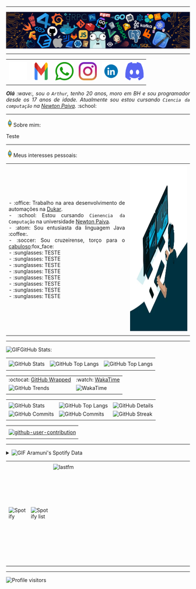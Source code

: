 -----
<!-- Baner -->
<div>
  <img align="center" alt="Header" src="https://raw.githubusercontent.com/LzArthur17/LzArthur17/main/img/header.png?raw=true"/>
</div>

-----
<!-- Icones Contatos -->
<div align="center">
 <table>
  <tr>
   <td align="center" colspan="11"></td>
  </tr> 
  <tr>
   <td><a href="https://github.com/LzArthur17" target="_blank"><img src="https://raw.githubusercontent.com/LzArthur17/LzArthur17/main/img/github.png?raw=true" width="50px" height="50px"/></a></td>
   <td><a href="mailto:lazarinogomes91@gmail.com" target="_blank"><img src="https://raw.githubusercontent.com/LzArthur17/LzArthur17/main/img/gmail.png?raw=true" width="50px" height="50px"/></a></td>
   <td><a href="https://wa.me/5531994206526" target="_blank"><img src="https://raw.githubusercontent.com/LzArthur17/LzArthur17/main/img/whats.png?raw=true" width="50px" height="50px"/></a></td>
   <td><a href="https://www.instagram.com/lz.arthur/" target="_blank"><img src="https://raw.githubusercontent.com/LzArthur17/LzArthur17/main/img/insta.png?raw=true" width="50px" height="50px"/></a></td> 
   <td><a href="https://www.linkedin.com/in/arthurlazarino/" target="_blank"><img src="https://raw.githubusercontent.com/LzArthur17/LzArthur17/main/img/linkedin.gif?raw=true" width="50px" height="50px"/></a></td>
   <td><a href="https://discordapp.com/users/959151773728251914" target="_blank"><img src="https://raw.githubusercontent.com/LzArthur17/LzArthur17/main/img/discord.png?raw=true" width="50px" height="50px"/></a></td>
  </tr>
  <tr>
   <td align="center" colspan="11"></td>
  </tr> 
 </table>
</div>

<!-- Apresentação rapida -->
<div align="justify">
<i><b>Olá</b> :wave:, sou o <code>Arthur</code>, tenho 20 anos, moro em BH e sou programador desde os 17 anos de idade. Atualmente sou estou cursando <code>Ciencia da computação</code> na <a href="https://newtonpaiva.br/" target="_blank">Newton Paiva</a>.</i> :school:<br/>
</div>

-----
<!-- Sobre min -->
<img height="20" alt="GIF" src="https://raw.githubusercontent.com/LzArthur17/LzArthur17/main/img/soulgem.gif?raw=true"/>Sobre mim:

<div align="justify">
Teste
</div>

-----
<!-- Interesses pessoais -->
<div>
 <img height="20" alt="GIF" src="https://raw.githubusercontent.com/LzArthur17/LzArthur17/main/img/soulgem.gif?raw=true"/>Meus interesses pessoais:
<table>
<tr>
  <td align="center" colspan="2"></td>
</tr> 
  
<tr>
<td>
<div align="justify">
<p> 
- :office: Trabalho na area desenvolvimento de automações na <a href="https://dukar.com.br/" target="_blank">Dukar</a>.<br/>
- :school: Estou cursando <code>Cienencia da Computação</code> na universidade <a href="https://newtonpaiva.br/" target="_blank">Newton Paiva</a>.<br/>
- :atom: Sou entusiasta da linguagem Java :coffee:.<br/>
- :soccer: Sou cruzeirense, torço para o <a href="https://www.cruzeiro.com.br/" target="_blank">cabuloso</a>:fox_face:<br />
- :sunglasses: TESTE<br/>
- :sunglasses: TESTE<br/>
- :sunglasses: TESTE<br/>
- :sunglasses: TESTE<br/>
- :sunglasses: TESTE<br/>
- :sunglasses: TESTE<br/>
- :sunglasses: TESTE<br/>
- :sunglasses: TESTE<br/>
</p>
</div>
</td>
<td>
<div>
<img alt="GIF" src="https://raw.githubusercontent.com/LzArthur17/LzArthur17/main/img/dev.gif?raw=true" width="340px" height="450px"/>
</div>
</td>
</tr>

<tr>
 <td align="center" colspan="2"></td>
</tr> 
</table>

</div>

-----



<div>

<img height="20" alt="GIF" src="https://LzArthur17.github.io/image/graphic.gif?raw=true"/>GitHub Stats:

<div align="center">
<table>
<tr>
 <td align="center" colspan="3"></td>
</tr> 
<tr>
<td>
<img alt="GitHub Stats" src="https://github-readme-stats.vercel.app/api?username=LzArthur17&show=reviews,discussions_started,discussions_answered,prs_merged,prs_merged_percentage&rank_icon=percentile&theme=dark&locale=pt-br&card_width=480"/>
</td>
<td>
<img alt="GitHub Top Langs" src="https://github-readme-stats.vercel.app/api/top-langs/?username=LzArthur17&theme=dark&locale=pt-br&langs_count=7"/>
</td>
<td>
<img alt="GitHub Top Langs" src="https://github-readme-stats.vercel.app/api/top-langs/?username=LzArthur17&layout=pie&theme=dark&locale=pt-br"/>
</td>
</tr>
<tr>
 <td align="center" colspan="3"></td>
</tr> 
</table>
<table>
<tr>
 <td align="center">:octocat: <a href="https://www.githubwrapped.io/LzArthur17" target="_blank">GitHub Wrapped</a></td>
 <td align="center">:watch: <a href="https://wakatime.com/@aramuni">WakaTime</a></td>
</tr>
<tr>
<td>
<img alt="GitHub Trends" src="https://api.githubtrends.io/user/svg/LzArthur17/repos?time_range=one_year&loc_metric=changed&theme=dark"/>
</td>
<td>
<img alt="WakaTime" src="https://github-readme-stats.vercel.app/api/wakatime?username=aramuni&theme=dark&layout=compact"/>
</td>
</tr>
<tr>
 <td align="center"></td>
 <td align="center"></td>
</tr> 
</table>
<table>
<tr>
 <td align="center" colspan="3"></td>
</tr> 
<tr>
<td>
<img alt="GitHub Stats" width="200px" src="http://github-profile-summary-cards.vercel.app/api/cards/stats?username=LzArthur17&theme=github_dark"/>
</td>
<td>
<img alt="GitHub Top Langs" width="200px" src="http://github-profile-summary-cards.vercel.app/api/cards/repos-per-language?username=LzArthur17&theme=github_dark"/>
</td>
<td>
<img alt="GitHub Details" width="420px" src="http://github-profile-summary-cards.vercel.app/api/cards/profile-details?username=LzArthur17&theme=github_dark"/>
</td>
</tr>
<tr>
<td>
<img alt="GitHub Commits" width="200px" src="http://github-profile-summary-cards.vercel.app/api/cards/productive-time?username=LzArthur17&theme=github_dark&utcOffset=8"/>
</td>
<td>
<img alt="GitHub Commits" width="200px" src="http://github-profile-summary-cards.vercel.app/api/cards/most-commit-language?username=LzArthur17&theme=github_dark"/>
</td>
<td>
<img alt="GitHub Streak" width="420px" src="https://streak-stats.demolab.com?user=LzArthur17&theme=dark&locale=pt_BR&date_format=j%20M%5B%20Y%5D"/>
</td>
</tr>
<tr>
 <td align="center" colspan="3"></td>
</tr>
</table>

<table>
<tr>
 <td align="center"></td>
</tr>
<tr>
 <td align="center"><a href="https://github.com/marketplace/actions/generate-snake-game-from-github-contribution-grid" target="_blank"><img align="center" alt="github-user-contribution" src="https://LzArthur17.github.io/image/github-user-contribution.svg?raw=true"/></a></td>
</tr>
<tr>
 <td align="center"></td>
</tr> 
</table>

</div>
</div>

-----

<div>
<details>
<summary><img height="20" alt="GIF" src="https://LzArthur17.github.io/image/spotify.gif?raw=true"/> Aramuni's Spotify Data</summary>
<img src="https://data-card-for-spotify.herokuapp.com/api/card?user_id=k4d57f1eyxsut3i879iqvmm9w" alt="Data Card for Spotify">
</details>
</div>

<div align="center">
<table>
<tr>
 <td align="center" colspan="3"></td>
</tr> 
<tr>
<td>
<img alt="Spotify" width="200px" height="270px" src="https://spotify-github-profile.kittinanx.com/api/view?uid=k4d57f1eyxsut3i879iqvmm9w&cover_image=true&theme=default&show_offline=false&background_color=121212&interchange=false"/>
</td>
<td>
<img alt="Spotify list" width="200px" height="270px" src="https://spotify-recently-played-readme.vercel.app/api?user=k4d57f1eyxsut3i879iqvmm9w&count=10"/>
</td>
<td>
<!-- <a href="https://twitter.com/joaoaramuni" target="_blank"><img align="right" width="400px" height="270px" alt="tweets" src="https://github-readme-twitter.gazf.vercel.app/api?id=joaoaramuni"/></a> -->
<a href="https://www.last.fm/pt/user/joaoaramuni" target="_blank"><img align="right" width="400px" height="270px" alt="lastfm" src="https://lastfm-recently-played.vercel.app/api?user=joaoaramuni&width=400"/></a>
</td>
</tr>
<tr>
 <td align="center" colspan="3"></td>
</tr> 
</table>
</div>

----

<img width="175" alt="Profile visitors" src="https://komarev.com/ghpvc/?username=LzArthur17"/>

